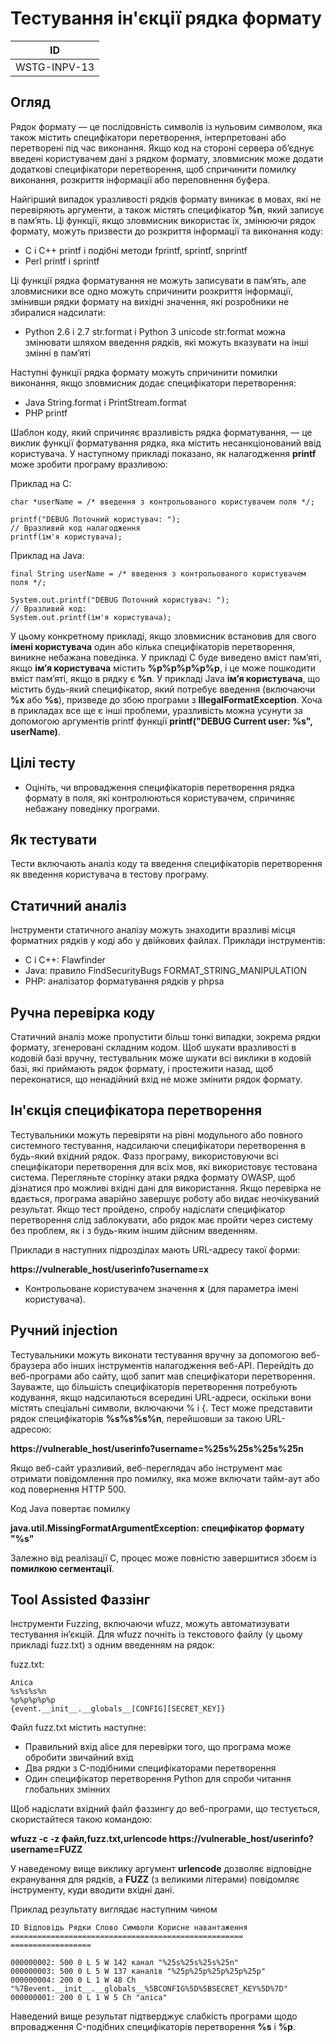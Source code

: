 # Тестування ін'єкції рядка формату
| ID |
| -- |
| WSTG-INPV-13 |

## Огляд

Рядок формату — це послідовність символів із нульовим символом, яка також містить специфікатори перетворення, інтерпретовані або перетворені під час виконання. Якщо код на стороні сервера об’єднує введені користувачем дані з рядком формату, зловмисник може додати додаткові специфікатори перетворення, щоб спричинити помилку виконання, розкриття інформації або переповнення буфера.

Найгірший випадок уразливості рядків формату виникає в мовах, які не перевіряють аргументи, а також містять специфікатор **%n**, який записує в пам’ять. Ці функції, якщо зловмисник використає їх, змінюючи рядок формату, можуть призвести до розкриття інформації та виконання коду:

* C і C++ printf і подібні методи fprintf, sprintf, snprintf
* Perl printf і sprintf

Ці функції рядка форматування не можуть записувати в пам’ять, але зловмисники все одно можуть спричинити розкриття інформації, змінивши рядки формату на вихідні значення, які розробники не збиралися надсилати:

* Python 2.6 і 2.7 str.format і Python 3 unicode str.format можна змінювати шляхом введення рядків, які можуть вказувати на інші змінні в пам’яті

Наступні функції рядка формату можуть спричинити помилки виконання, якщо зловмисник додає специфікатори перетворення:

* Java String.format і PrintStream.format
* PHP printf

Шаблон коду, який спричиняє вразливість рядка форматування, — це виклик функції форматування рядка, яка містить несанкціонований ввід користувача. У наступному прикладі показано, як налагодження **printf** може зробити програму вразливою:

Приклад на C:

    char *userName = /* введення з контрольованого користувачем поля */;
    
    printf("DEBUG Поточний користувач: ");
    // Вразливий код налагодження
    printf(ім'я користувача);

Приклад на Java:

    final String userName = /* введення з контрольованого користувачем поля */;

    System.out.printf("DEBUG Поточний користувач: ");
    // Вразливий код:
    System.out.printf(ім'я користувача);

У цьому конкретному прикладі, якщо зловмисник встановив для свого **імені користувача** один або кілька специфікаторів перетворення, виникне небажана поведінка. У прикладі C буде виведено вміст пам’яті, якщо **ім’я користувача** містить **%p%p%p%p%p**, і це може пошкодити вміст пам’яті, якщо в рядку є **%n**. У прикладі Java **ім’я користувача**, що містить будь-який специфікатор, який потребує введення (включаючи **%x** або **%s**), призведе до збою програми з **IllegalFormatException**. Хоча в прикладах все ще є інші проблеми, уразливість можна усунути за допомогою аргументів printf функції **printf("DEBUG Current user: %s", userName)**.

## Цілі тесту

* Оцініть, чи впровадження специфікаторів перетворення рядка формату в поля, які контролюються користувачем, спричиняє небажану поведінку програми.

## Як тестувати

Тести включають аналіз коду та введення специфікаторів перетворення як введення користувача в тестову програму.

## Статичний аналіз

Інструменти статичного аналізу можуть знаходити вразливі місця форматних рядків у коді або у двійкових файлах. Приклади інструментів:

* C і C++: Flawfinder
* Java: правило FindSecurityBugs FORMAT_STRING_MANIPULATION
* PHP: аналізатор форматування рядків у phpsa

## Ручна перевірка коду

Статичний аналіз може пропустити більш тонкі випадки, зокрема рядки формату, згенеровані складним кодом. Щоб шукати вразливості в кодовій базі вручну, тестувальник може шукати всі виклики в кодовій базі, які приймають рядок формату, і простежити назад, щоб переконатися, що ненадійний вхід не може змінити рядок формату.

## Ін'єкція специфікатора перетворення

Тестувальники можуть перевіряти на рівні модульного або повного системного тестування, надсилаючи специфікатори перетворення в будь-який вхідний рядок. Фазз програму, використовуючи всі специфікатори перетворення для всіх мов, які використовує тестована система. Перегляньте сторінку атаки рядка формату OWASP, щоб дізнатися про можливі вхідні дані для використання. Якщо перевірка не вдається, програма аварійно завершує роботу або видає неочікуваний результат. Якщо тест пройдено, спробу надіслати специфікатор перетворення слід заблокувати, або рядок має пройти через систему без проблем, як і з будь-яким іншим дійсним введенням.

Приклади в наступних підрозділах мають URL-адресу такої форми:

**https://vulnerable_host/userinfo?username=x**

* Контрольоване користувачем значення **x** (для параметра імені користувача).

## Ручний injection

Тестувальники можуть виконати тестування вручну за допомогою веб-браузера або інших інструментів налагодження веб-API. Перейдіть до веб-програми або сайту, щоб запит мав специфікатори перетворення. Зауважте, що більшість специфікаторів перетворення потребують кодування, якщо надсилаються всередині URL-адреси, оскільки вони містять спеціальні символи, включаючи % і {. Тест може представити рядок специфікаторів **%s%s%s%n**, перейшовши за такою URL-адресою:

**https://vulnerable_host/userinfo?username=%25s%25s%25s%25n**

Якщо веб-сайт уразливий, веб-переглядач або інструмент має отримати повідомлення про помилку, яка може включати тайм-аут або код повернення HTTP 500.

Код Java повертає помилку

**java.util.MissingFormatArgumentException: специфікатор формату "%s"**

Залежно від реалізації C, процес може повністю завершитися збоєм із **помилкою сегментації**.

## Tool Assisted Фаззінг

Інструменти Fuzzing, включаючи wfuzz, можуть автоматизувати тестування ін’єкцій. Для wfuzz почніть із текстового файлу (у цьому прикладі fuzz.txt) з одним введенням на рядок:

fuzz.txt:

    Аліса
    %s%s%s%n
    %p%p%p%p%p
    {event.__init__.__globals__[CONFIG][SECRET_KEY]}

Файл fuzz.txt містить наступне:

* Правильний вхід alice для перевірки того, що програма може обробити звичайний вхід
* Два рядки з C-подібними специфікаторами перетворення
* Один специфікатор перетворення Python для спроби читання глобальних змінних

Щоб надіслати вхідний файл фаззингу до веб-програми, що тестується, скористайтеся такою командою:

**wfuzz -c -z файл,fuzz.txt,urlencode https://vulnerable_host/userinfo?username=FUZZ**

У наведеному вище виклику аргумент **urlencode** дозволяє відповідне екранування для рядків, а **FUZZ** (з великими літерами) повідомляє інструменту, куди вводити вхідні дані.

Приклад результату виглядає наступним чином

    ID Відповідь Рядки Слово Символи Корисне навантаження
    ==================================================== ==================

    000000002: 500 0 L 5 W 142 канал "%25s%25s%25s%25n"
    000000003: 500 0 L 5 W 137 каналів "%25p%25p%25p%25p%25p"
    000000004: 200 0 L 1 W 48 Ch "%7Bevent.__init__.__globals__%5BCONFIG%5D%5BSECRET_KEY%5D%7D"
    000000001: 200 0 L 1 W 5 Ch "аліса"

Наведений вище результат підтверджує слабкість програми щодо впровадження C-подібних специфікаторів перетворення **%s** і **%p**.
